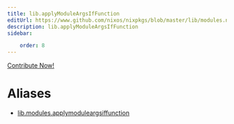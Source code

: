 ```yaml
---
title: lib.applyModuleArgsIfFunction
editUrl: https://www.github.com/nixos/nixpkgs/blob/master/lib/modules.nix#L492C31
description: lib.applyModuleArgsIfFunction
sidebar:

    order: 8
---
```


<a href="https://www.github.com/nixos/nixpkgs/blob/master/lib/modules.nix#L492C31">Contribute Now!</a>


# Aliases

- [lib.modules.applymoduleargsiffunction](/nix-doc-comments/reference/lib/modules/lib-modules-applymoduleargsiffunction)


